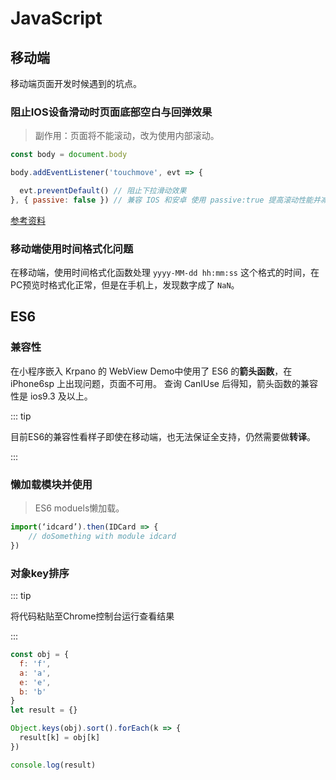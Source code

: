 # JavaScript


## 移动端

移动端页面开发时候遇到的坑点。

### 阻止IOS设备滑动时页面底部空白与回弹效果

> 副作用：页面将不能滚动，改为使用内部滚动。

``` js
const body = document.body

body.addEventListener('touchmove', evt => {

  evt.preventDefault() // 阻止下拉滑动效果
}, { passive: false }) // 兼容 IOS 和安卓 使用 passive:true 提高滚动性能并减少崩溃
```

[参考资料](https://segmentfault.com/a/1190000014134234)

### 移动端使用时间格式化问题

在移动端，使用时间格式化函数处理 `yyyy-MM-dd hh:mm:ss` 这个格式的时间，在PC预览时格式化正常，但是在手机上，发现数字成了 `NaN`。

## ES6

### 兼容性

在小程序嵌入 Krpano 的 WebView Demo中使用了 ES6 的**箭头函数**，在 iPhone6sp 上出现问题，页面不可用。
查询 CanIUse 后得知，箭头函数的兼容性是 ios9.3 及以上。

::: tip

目前ES6的兼容性看样子即使在移动端，也无法保证全支持，仍然需要做**转译**。

::: 

### 懒加载模块并使用

> ES6 moduels懒加载。

``` js
import(‘idcard’).then(IDCard => {
    // doSomething with module idcard
})
```

### 对象key排序

::: tip

将代码粘贴至Chrome控制台运行查看结果

:::

``` js
const obj = {
  f: 'f',
  a: 'a',
  e: 'e',
  b: 'b'
}
let result = {}

Object.keys(obj).sort().forEach(k => {
  result[k] = obj[k]
})

console.log(result)
```

